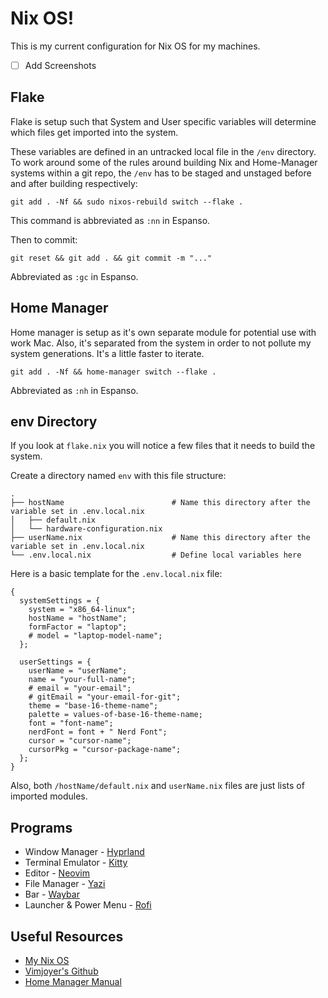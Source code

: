 # Nix OS!

This is my current configuration for Nix OS for my machines.

- [ ] Add Screenshots

## Flake

Flake is setup such that System and User specific variables will determine which files get imported into the system.

These variables are defined in an untracked local file in the `/env` directory. To work around some of the rules around building Nix and Home-Manager systems within a git repo, the `/env` has to be staged and unstaged before and after building respectively:

```
git add . -Nf && sudo nixos-rebuild switch --flake .
```

This command is abbreviated as `:nn` in Espanso.

Then to commit:

```
git reset && git add . && git commit -m "..."
```

Abbreviated as `:gc` in Espanso.

## Home Manager

Home manager is setup as it's own separate module for potential use with work Mac.
Also, it's separated from the system in order to not pollute my system generations. It's a little faster to iterate.

```
git add . -Nf && home-manager switch --flake .
```

Abbreviated as `:nh` in Espanso.

## env Directory

If you look at `flake.nix` you will notice a few files that it needs to build the system.

Create a directory named `env` with this file structure:

```
.
├── hostName                        # Name this directory after the variable set in .env.local.nix
│   ├── default.nix
│   └── hardware-configuration.nix
├── userName.nix                    # Name this directory after the variable set in .env.local.nix
└── .env.local.nix                  # Define local variables here
```

Here is a basic template for the `.env.local.nix` file:

```
{
  systemSettings = {
    system = "x86_64-linux";
    hostName = "hostName";
    formFactor = "laptop";
    # model = "laptop-model-name";
  };

  userSettings = {
    userName = "userName";
    name = "your-full-name";
    # email = "your-email";
    # gitEmail = "your-email-for-git";
    theme = "base-16-theme-name";
    palette = values-of-base-16-theme-name;
    font = "font-name";
    nerdFont = font + " Nerd Font";
    cursor = "cursor-name";
    cursorPkg = "cursor-package-name";
  };
}
```

Also, both `/hostName/default.nix` and `userName.nix` files are just lists of imported modules.

## Programs

- Window Manager - [Hyprland](https://hyprland.org/)
- Terminal Emulator - [Kitty](https://sw.kovidgoyal.net/kitty/)
- Editor - [Neovim](https://neovim.io/)
- File Manager - [Yazi](https://yazi-rs.github.io/)
- Bar - [Waybar](https://github.com/Alexays/Waybar)
- Launcher & Power Menu - [Rofi](https://davatorium.github.io/rofi/)

## Useful Resources

- [My Nix OS](https://mynixos.com/)
- [Vimjoyer's Github](https://github.com/vimjoyer)
- [Home Manager Manual](https://nix-community.github.io/home-manager/)
